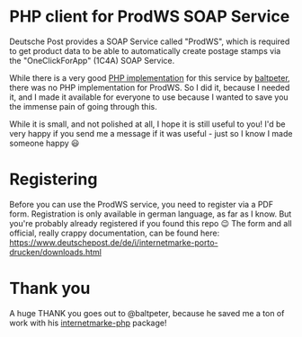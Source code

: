 # PHP client for ProdWS SOAP Service
Deutsche Post provides a SOAP Service called "ProdWS", which is required to get product data to be able to automatically
create postage stamps via the "OneClickForApp" (1C4A) SOAP Service.

While there is a very good [PHP implementation](https://github.com/baltpeter/internetmarke-php) for this service by [baltpeter](https://github.com/baltpeter/), there was no PHP implementation for ProdWS.
So I did it, because I needed it, and I made it available for everyone to use because I wanted to save you the immense
pain of going through this.

While it is small, and not polished at all, I hope it is still useful to you!
I'd be very happy if you send me a message if it was useful - just so I know I made someone happy 😃

# Registering
Before you can use the ProdWS service, you need to register via a PDF form. Registration is only available in german language, as far as I know. But you're probably already registered if you found this repo 😉
The form and all official, really crappy documentation, can be found here: https://www.deutschepost.de/de/i/internetmarke-porto-drucken/downloads.html

# Thank you
A huge THANK you goes out to @baltpeter, because he saved me a ton of work with his [internetmarke-php](https://github.com/baltpeter/internetmarke-php) package!